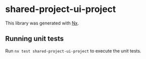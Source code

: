 # shared-project-ui-project

This library was generated with [Nx](https://nx.dev).

## Running unit tests

Run `nx test shared-project-ui-project` to execute the unit tests.
